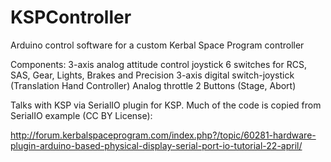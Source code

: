 # KSPController
Arduino control software for a custom Kerbal Space Program controller

Components:
3-axis analog attitude control joystick
6 switches for RCS, SAS, Gear, Lights, Brakes and Precision
3-axis digital switch-joystick (Translation Hand Controller)
Analog throttle
2 Buttons (Stage, Abort)

Talks with KSP via SerialIO plugin for KSP. Much of the code is copied from SerialIO example (CC BY License):

http://forum.kerbalspaceprogram.com/index.php?/topic/60281-hardware-plugin-arduino-based-physical-display-serial-port-io-tutorial-22-april/
